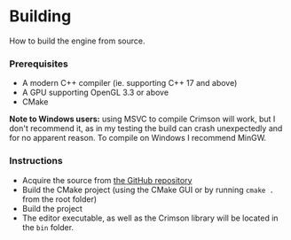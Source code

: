 # Building
How to build the engine from source.

### Prerequisites
 - A modern C++ compiler (ie. supporting C++ 17 and above)
 - A GPU supporting OpenGL 3.3 or above
 - CMake

**Note to Windows users:** using MSVC to compile Crimson will work, but I don't recommend it, as in my testing the build can crash unexpectedly and for no apparent reason. To compile on Windows I recommend MinGW.

### Instructions
 - Acquire the source from [the GitHub repository](https://github.com/georgelam6/Crimson)
 - Build the CMake project (using the CMake GUI or by running `cmake .` from the root folder)
 - Build the project
 - The editor executable, as well as the Crimson library will be located in the `bin` folder.
